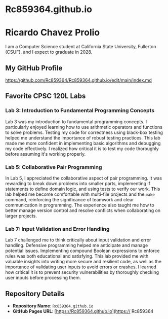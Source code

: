 # Rc859364.github.io

# Ricardo Chavez Prolio

I am a Computer Science student at California State University, Fullerton (CSUF), and I expect to graduate in 2028.

## My GitHub Profile
https://github.com/Rc859364/Rc859364.github.io/edit/main/index.md

## Favorite CPSC 120L Labs

### **Lab 3: Introduction to Fundamental Programming Concepts**
Lab 3 was my introduction to fundamental programming concepts. I particularly enjoyed learning how to use arithmetic operators and functions to solve problems. Testing my code for correctness using black-box testing helped me understand the importance of robust testing practices. This lab made me more confident in implementing basic algorithms and debugging my code effectively. I realized how critical it is to test my code thoroughly before assuming it's working properly.

### **Lab 5: Collaborative Pair Programming**
In Lab 5, I appreciated the collaborative aspect of pair programming. It was rewarding to break down problems into smaller parts, implementing if statements to define domain logic, and using tests to verify our work. This lab helped me become comfortable with multi-file projects and the `make` command, reinforcing the significance of teamwork and clear communication in programming. The experience also taught me how to better manage version control and resolve conflicts when collaborating on larger projects. 

### **Lab 7: Input Validation and Error Handling**
Lab 7 challenged me to think critically about input validation and error handling. Defensive programming helped me anticipate and manage potential issues. Implementing compound Boolean expressions to enforce rules was both educational and satisfying. This lab provided me with valuable insights into writing more secure and resilient code, as well as the importance of validating user inputs to avoid errors or crashes. I learned how critical it is to prevent security vulnerabilities by thoroughly checking user inputs before processing them.

## Repository Details
- **Repository Name**: `Rc859364.github.io`
- **GitHub Pages URL**: [https://Rc859364.github.io](https:// Rc859364
